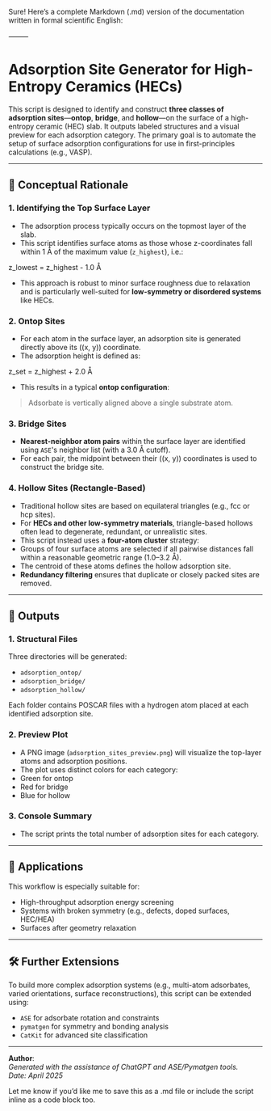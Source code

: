 Sure! Here’s a complete Markdown (.md) version of the documentation written in formal scientific English:

⸻



# Adsorption Site Generator for High-Entropy Ceramics (HECs)

This script is designed to identify and construct **three classes of adsorption sites**—**ontop**, **bridge**, and **hollow**—on the surface of a high-entropy ceramic (HEC) slab. It outputs labeled structures and a visual preview for each adsorption category. The primary goal is to automate the setup of surface adsorption configurations for use in first-principles calculations (e.g., VASP).

---

## 🧠 Conceptual Rationale

### 1. Identifying the Top Surface Layer

- The adsorption process typically occurs on the topmost layer of the slab.
- This script identifies surface atoms as those whose z-coordinates fall within 1 Å of the maximum value (`z_highest`), i.e.:

z_lowest = z_highest - 1.0 Å

- This approach is robust to minor surface roughness due to relaxation and is particularly well-suited for **low-symmetry or disordered systems** like HECs.

### 2. Ontop Sites

- For each atom in the surface layer, an adsorption site is generated directly above its \((x, y)\) coordinate.
- The adsorption height is defined as:

z_set = z_highest + 2.0 Å

- This results in a typical **ontop configuration**:  
> Adsorbate is vertically aligned above a single substrate atom.

### 3. Bridge Sites

- **Nearest-neighbor atom pairs** within the surface layer are identified using `ASE`'s neighbor list (with a 3.0 Å cutoff).
- For each pair, the midpoint between their \((x, y)\) coordinates is used to construct the bridge site.

### 4. Hollow Sites (Rectangle-Based)

- Traditional hollow sites are based on equilateral triangles (e.g., fcc or hcp sites).
- For **HECs and other low-symmetry materials**, triangle-based hollows often lead to degenerate, redundant, or unrealistic sites.
- This script instead uses a **four-atom cluster** strategy:
- Groups of four surface atoms are selected if all pairwise distances fall within a reasonable geometric range (1.0–3.2 Å).
- The centroid of these atoms defines the hollow adsorption site.
- **Redundancy filtering** ensures that duplicate or closely packed sites are removed.

---

## 📂 Outputs

### 1. Structural Files

Three directories will be generated:

- `adsorption_ontop/`
- `adsorption_bridge/`
- `adsorption_hollow/`

Each folder contains POSCAR files with a hydrogen atom placed at each identified adsorption site.

### 2. Preview Plot

- A PNG image (`adsorption_sites_preview.png`) will visualize the top-layer atoms and adsorption positions.
- The plot uses distinct colors for each category:
- Green for ontop
- Red for bridge
- Blue for hollow

### 3. Console Summary

- The script prints the total number of adsorption sites for each category.

---

## 🧪 Applications

This workflow is especially suitable for:

- High-throughput adsorption energy screening
- Systems with broken symmetry (e.g., defects, doped surfaces, HEC/HEA)
- Surfaces after geometry relaxation

---

## 🛠️ Further Extensions

To build more complex adsorption systems (e.g., multi-atom adsorbates, varied orientations, surface reconstructions), this script can be extended using:

- `ASE` for adsorbate rotation and constraints
- `pymatgen` for symmetry and bonding analysis
- `CatKit` for advanced site classification

---

**Author**:  
*Generated with the assistance of ChatGPT and ASE/Pymatgen tools.*  
*Date: April 2025*

Let me know if you’d like me to save this as a .md file or include the script inline as a code block too.